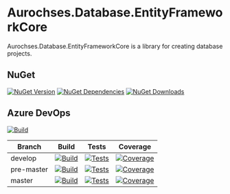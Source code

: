 # Aurochses.Database.EntityFrameworkCore

Aurochses.Database.EntityFrameworkCore is a library for creating database projects.

## NuGet
[![NuGet Version](https://img.shields.io/nuget/v/Aurochses.Database.EntityFrameworkCore.svg?style=flat-square)](https://www.nuget.org/packages/Aurochses.Database.EntityFrameworkCore)
[![NuGet Dependencies](https://img.shields.io/librariesio/release/nuget/Aurochses.Database.EntityFrameworkCore.svg?style=flat-square)](https://libraries.io/nuget/Aurochses.Database.EntityFrameworkCore)
[![NuGet Downloads](https://img.shields.io/nuget/dt/Aurochses.Database.EntityFrameworkCore.svg?style=flat-square)](https://www.nuget.org/packages/Aurochses.Database.EntityFrameworkCore)

## Azure DevOps

[![Build](https://img.shields.io/azure-devops/release/Aurochses/61cd8e26-670f-4d15-9b53-5e73a476a30f/19/19.svg?style=flat-square)](https://Aurochses.visualstudio.com/Aurochses.GitHub/_release?definitionId=19)

Branch     | Build | Tests | Coverage
-----------|-------|-------|----------
develop | [![Build](https://img.shields.io/azure-devops/build/Aurochses/Aurochses.GitHub/380/develop.svg?style=flat-square)](https://Aurochses.visualstudio.com/Aurochses.GitHub/_build/latest?definitionId=380&branchName=develop) | [![Tests](https://img.shields.io/azure-devops/tests/Aurochses/Aurochses.GitHub/380/develop.svg?style=flat-square)](https://Aurochses.visualstudio.com/Aurochses.GitHub/_build/latest?definitionId=380&branchName=develop) | [![Coverage](https://img.shields.io/azure-devops/coverage/Aurochses/Aurochses.GitHub/380/develop.svg?style=flat-square)](https://Aurochses.visualstudio.com/Aurochses.GitHub/_build/latest?definitionId=380&branchName=develop)
pre-master | [![Build](https://img.shields.io/azure-devops/build/Aurochses/Aurochses.GitHub/380/pre-master.svg?style=flat-square)](https://Aurochses.visualstudio.com/Aurochses.GitHub/_build/latest?definitionId=380&branchName=pre-master) | [![Tests](https://img.shields.io/azure-devops/tests/Aurochses/Aurochses.GitHub/380/pre-master.svg?style=flat-square)](https://Aurochses.visualstudio.com/Aurochses.GitHub/_build/latest?definitionId=380&branchName=pre-master) | [![Coverage](https://img.shields.io/azure-devops/coverage/Aurochses/Aurochses.GitHub/380/pre-master.svg?style=flat-square)](https://Aurochses.visualstudio.com/Aurochses.GitHub/_build/latest?definitionId=380&branchName=pre-master)
master | [![Build](https://img.shields.io/azure-devops/build/Aurochses/Aurochses.GitHub/380/master.svg?style=flat-square)](https://Aurochses.visualstudio.com/Aurochses.GitHub/_build/latest?definitionId=380&branchName=master) | [![Tests](https://img.shields.io/azure-devops/tests/Aurochses/Aurochses.GitHub/380/master.svg?style=flat-square)](https://Aurochses.visualstudio.com/Aurochses.GitHub/_build/latest?definitionId=380&branchName=master) | [![Coverage](https://img.shields.io/azure-devops/coverage/Aurochses/Aurochses.GitHub/380/master.svg?style=flat-square)](https://Aurochses.visualstudio.com/Aurochses.GitHub/_build/latest?definitionId=380&branchName=master)
